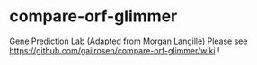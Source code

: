 compare-orf-glimmer
===================
Gene Prediction Lab
(Adapted from Morgan Langille)
Please see https://github.com/gailrosen/compare-orf-glimmer/wiki !



